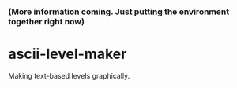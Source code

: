 ### (More information coming. Just putting the environment together right now)
# ascii-level-maker
Making text-based levels graphically.

